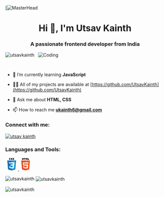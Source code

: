 [![MasterHead](https://thumbs.dreamstime.com/b/banner-software-development-programming-web-site-app-laptop-code-ui-ux-interface-concept-coding-testing-usability-design-220115862.jpg)
<h1 align="center">Hi 👋, I'm Utsav Kainth</h1>
<h3 align="center">A passionate frontend developer from India</h3>
<img align ="right" alt="Coding" width="400" src="https://img.freepik.com/premium-vector/illustration-web-development-programmer-coding-website_746655-2847.jpg">

<p align="left"> <img src="https://komarev.com/ghpvc/?username=utsavkainth&label=Profile%20views&color=0e75b6&style=flat" alt="utsavkainth" /> </p>

<p align="left"> <a href="https://twitter.com/" target="blank"><img src="https://img.shields.io/twitter/follow/?logo=twitter&style=for-the-badge" alt="" /></a> </p>

- 🌱 I’m currently learning **JavaScript**

- 👨‍💻 All of my projects are available at [https://github.com/UtsavKainth](https://github.com/UtsavKainth)

- 💬 Ask me about **HTML, CSS**

- 📫 How to reach me **ukainth6@gmail.com**

<h3 align="left">Connect with me:</h3>
<p align="left">
<a href="https://linkedin.com/in/utsav kainth" target="blank"><img align="center" src="https://raw.githubusercontent.com/rahuldkjain/github-profile-readme-generator/master/src/images/icons/Social/linked-in-alt.svg" alt="utsav kainth" height="30" width="40" /></a>
</p>

<h3 align="left">Languages and Tools:</h3>
<p align="left"> <a href="https://www.w3schools.com/css/" target="_blank" rel="noreferrer"> <img src="https://raw.githubusercontent.com/devicons/devicon/master/icons/css3/css3-original-wordmark.svg" alt="css3" width="40" height="40"/> </a> <a href="https://www.w3.org/html/" target="_blank" rel="noreferrer"> <img src="https://raw.githubusercontent.com/devicons/devicon/master/icons/html5/html5-original-wordmark.svg" alt="html5" width="40" height="40"/> </a> </p>

<p><img align="left" src="https://github-readme-stats.vercel.app/api/top-langs?username=utsavkainth&show_icons=true&locale=en&layout=compact" alt="utsavkainth" /></p>

<p>&nbsp;<img align="center" src="https://github-readme-stats.vercel.app/api?username=utsavkainth&show_icons=true&locale=en" alt="utsavkainth" /></p>

<p><img align="center" src="https://github-readme-streak-stats.herokuapp.com/?user=utsavkainth&" alt="utsavkainth" /></p>
